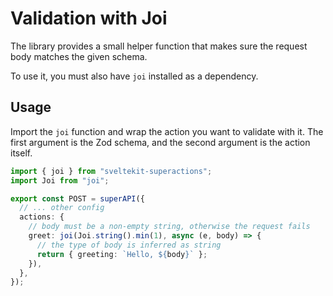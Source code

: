 # Validation with Joi

The library provides a small helper function that makes sure the request body matches the given schema.

To use it, you must also have `joi` installed as a dependency.

## Usage

Import the `joi` function and wrap the action you want to validate with it. The first argument is the Zod schema, and the second argument is the action itself.

```ts
import { joi } from "sveltekit-superactions";
import Joi from "joi";

export const POST = superAPI({
  // ... other config
  actions: {
    // body must be a non-empty string, otherwise the request fails
    greet: joi(Joi.string().min(1), async (e, body) => {
      // the type of body is inferred as string
      return { greeting: `Hello, ${body}` };
    }),
  },
});
```
